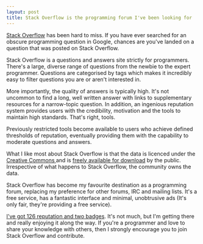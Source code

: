 ```yaml
---
layout: post
title: Stack Overflow is the programming forum I've been looking for
---
```


[Stack Overflow](http://stackoverflow.com) has been hard to miss. If you have ever searched for an obscure programming question in Google, chances are you've landed on a question that was posted on Stack Overflow.

Stack Overflow is a questions and answers site strictly for programmers. There's a large, diverse range of questions from the newbie to the expert programmer. Questions are categorised by tags which makes it incredibly easy to filter questions you are or aren't interested in.

More importantly, the quality of answers is typically high. It's not uncommon to find a long, well written answer with links to supplementary resources for a narrow-topic question. In addition, an ingenious reputation system provides users with the credibility, motivation and the tools to maintain high standards. That's right, tools. 

Previously restricted tools become available to users who achieve defined thresholds of reputation, eventually providing them with the capability to moderate questions and answers.

What I like most about Stack Overflow is that the data is licenced under the [Creative Commons ](http://creativecommons.org/licenses/by-sa/2.5/) and is [freely available for download](http://blog.stackoverflow.com/2009/06/stack-overflow-creative-commons-data-dump/) by the public. Irrespective of what happens to Stack Overflow, the community owns the data.

Stack Overflow has become my favourite destination as a programming forum, replacing my preference for other forums, IRC and mailing lists. It's a free service, has a fantastic interface and minimal, unobtrusive ads (It's only fair, they're providing a free service). 

[I've got 126 reputation and two badges](http://stackoverflow.com/users/106997/tate-johnson). It's not much, but I'm getting there and really enjoying it along the way. If you're a programmer and love to share your knowledge with others, then I strongly encourage you to join Stack Overflow and contribute.
